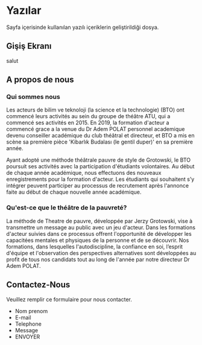 # Yazılar
Sayfa içerisinde kullanılan yazılı içeriklerin geliştirildiği dosya.

## Gişiş Ekranı
salut

## A propos de nous

### Qui sommes nous
Les acteurs de bilim ve teknoloji (la science et la technologie) (BTO) ont commencé leurs activités au sein du groupe de théâtre ATU, qui a commencé ses activités en 2015. En 2019, la formation d'acteur a commencé grace a la venue du Dr Adem POLAT personnel academique devenu conseiller académique du club théâtral et directeur, et BTO a mis en scène sa première pièce 'Kibarlık Budalası (le gentil duper)' en sa première année.

Ayant adopté une méthode théâtrale pauvre de style de Grotowski, le BTO poursuit ses activités avec la participation d'étudiants volontaires. Au début de chaque année académique, nous effectuons des nouveaux enregistrements pour la formation d'acteur. Les étudiants qui souhaitent s’y intégrer peuvent participer au processus de recrutement après l'annonce faite au début de chaque nouvelle année académique.

### Qu'est-ce que le théâtre de la pauvreté?
La méthode de Theatre de pauvre, développée par Jerzy Grotowski, vise à transmettre un message au public avec un jeu d'acteur. Dans les formations d'acteur suivies dans ce processus offrent l'opportunité de développer les capacitées mentales et physiques de la personne et de se découvrir. Nos formations, dans lesquelles l'autodiscipline, la confiance en soi, l’esprit d'équipe et l'observation des perspectives alternatives sont développées au profit de tous nos candidats tout au long de l'année par notre directeur Dr Adem POLAT.

## Contactez-Nous
Veuillez remplir ce formulaire pour nous contacter.
* Nom prenom
* E-mail
* Telephone
* Message   
* ENVOYER

